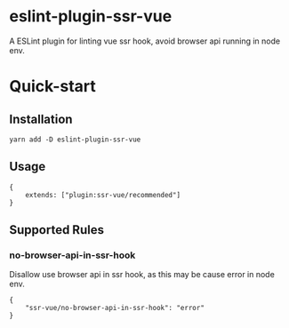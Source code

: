 # eslint-plugin-ssr-vue
A ESLint plugin for linting vue ssr hook, avoid browser api running in node env.

# Quick-start

## Installation
    yarn add -D eslint-plugin-ssr-vue
## Usage
    {
        extends: ["plugin:ssr-vue/recommended"]
    }

## Supported Rules
### no-browser-api-in-ssr-hook
Disallow use browser api in ssr hook, as this may be cause error in node env.

    {
        "ssr-vue/no-browser-api-in-ssr-hook": "error"
    }